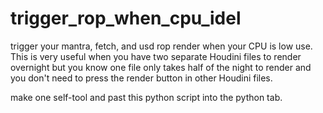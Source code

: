 # trigger_rop_when_cpu_idel
trigger your mantra, fetch, and usd rop render when your CPU is low use. This is very useful when you have two separate Houdini files to render overnight but you know one file only takes half of the night to render and you don't need to press the render button in other Houdini files.

make one self-tool and past this python script into the python tab.


